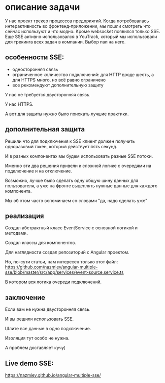 # описание задачи

У нас проект трекер процессов предприятий.
Когда потребовалась интерактивность во фронтенд-приложении,
мы пошли смотреть что сейчас используют и что модно.
Кроме websocket появился только SSE.
Еще SSE активно использовался в YouTrack, 
который мы использовали для трекинга всех задач в компании.
Выбор пал на него.

## особенности SSE:

- односторонняя связь
- ограниченное количество подключений: для HTTP вроде шесть, а для HTTPS много, но всё равно ограничено
- все рекомендуют дополнительную защиту

У нас не требуется двусторонняя связь.

У нас HTTPS.

А вот для защиты нужно было поискать лучшие практики.

## дополнительная защита

Решили что для подключения к SSE клиент должен получить одноразовый токен,
который действует пять секунд.

И в разных компонентах мы будем использовать разные SSE потоки.

Именно эти два решения привели к сложной логике с очередями на подключение и на отключение.

Возможно, лучше было сделать одну общую шину данных для пользователя,
а уже на фронте выцеплять нужные данные для каждого компонента.

Мы об этом часто вспоминаем со словами "да, надо сделать уже"

## реализация

Создал абстрактный класс EventService с основной логикой и методами.

Создал классы для компонентов.

Для наглядности создал репозиторий с Angular проектом.

Но, по-сути статьи, нам интересен только этот файл: https://github.com/nazmiev/angular-multiple-sse/blob/master/src/app/services/event-source.service.ts

В котором вся логика очереди подключений.

## заключение

Если вам не нужна двусторонняя связь.

И вы решили использовать SSE.

Шлите все данные в одно подключение.

Изоляция тут особо не нужна.

А проблем доставляет кучу)

## Live demo SSE:

https://nazmiev.github.io/angular-multiple-sse/
